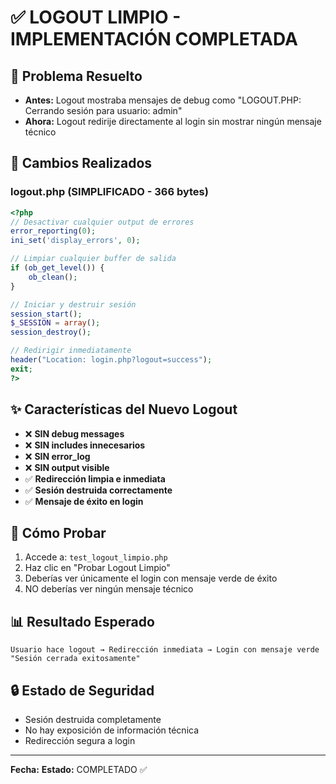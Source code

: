 # ✅ LOGOUT LIMPIO - IMPLEMENTACIÓN COMPLETADA

## 🎯 Problema Resuelto
- **Antes:** Logout mostraba mensajes de debug como "LOGOUT.PHP: Cerrando sesión para usuario: admin"
- **Ahora:** Logout redirije directamente al login sin mostrar ningún mensaje técnico

## 🔧 Cambios Realizados

### logout.php (SIMPLIFICADO - 366 bytes)
```php
<?php
// Desactivar cualquier output de errores
error_reporting(0);
ini_set('display_errors', 0);

// Limpiar cualquier buffer de salida
if (ob_get_level()) {
    ob_clean();
}

// Iniciar y destruir sesión
session_start();
$_SESSION = array();
session_destroy();

// Redirigir inmediatamente
header("Location: login.php?logout=success");
exit;
?>
```

## ✨ Características del Nuevo Logout
- ❌ **SIN debug messages**
- ❌ **SIN includes innecesarios**
- ❌ **SIN error_log**
- ❌ **SIN output visible**
- ✅ **Redirección limpia e inmediata**
- ✅ **Sesión destruida correctamente**
- ✅ **Mensaje de éxito en login**

## 🧪 Cómo Probar
1. Accede a: `test_logout_limpio.php`
2. Haz clic en "Probar Logout Limpio"
3. Deberías ver únicamente el login con mensaje verde de éxito
4. NO deberías ver ningún mensaje técnico

## 📊 Resultado Esperado
```
Usuario hace logout → Redirección inmediata → Login con mensaje verde "Sesión cerrada exitosamente"
```

## 🔒 Estado de Seguridad
- Sesión destruida completamente
- No hay exposición de información técnica
- Redirección segura a login

---
**Fecha:** <?php echo date('Y-m-d H:i:s'); ?>
**Estado:** COMPLETADO ✅
